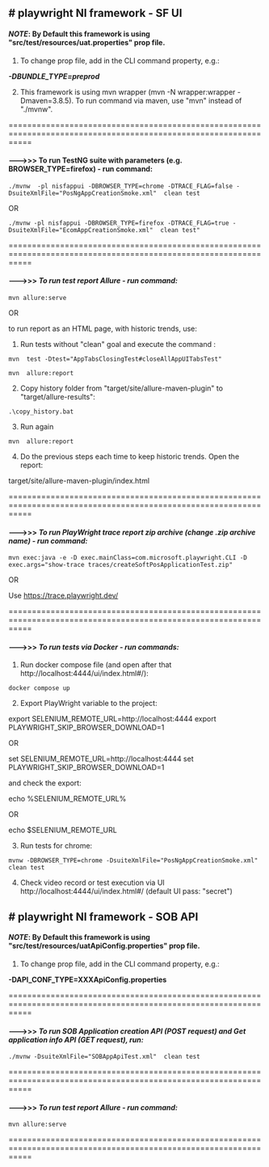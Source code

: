 ## **# playwright NI framework - SF UI**

#### **_NOTE_**: By Default this framework is using "src/test/resources/uat.properties" prop file.

1. To change prop file, add in the CLI command property, e.g.:

**_-DBUNDLE_TYPE=preprod_**

2. This framework is using mvn wrapper (mvn -N wrapper:wrapper -Dmaven=3.8.5). To run command via maven, use "mvn"
   instead of "./mvnw".

=================================================================================================================

#### **--->>> To run TestNG suite with parameters  (e.g. BROWSER_TYPE=firefox) - run command:**

`./mvnw  -pl nisfappui -DBROWSER_TYPE=chrome -DTRACE_FLAG=false -DsuiteXmlFile="PosNgAppCreationSmoke.xml"  clean test`

OR

`./mvnw -pl nisfappui -DBROWSER_TYPE=firefox -DTRACE_FLAG=true -DsuiteXmlFile="EcomAppCreationSmoke.xml"  clean test"`

=================================================================================================================

#### --->>> **_To run test report Allure - run command:_**

`mvn allure:serve`

OR

to run report as an HTML page, with historic trends, use:

1. Run tests without "clean" goal and execute the command :

`mvn  test -Dtest="AppTabsClosingTest#closeAllAppUITabsTest"`

`mvn  allure:report`

2. Copy history folder from "target/site/allure-maven-plugin" to "target/allure-results":

`.\copy_history.bat`

3. Run again

`mvn  allure:report`

4. Do the previous steps each time to keep historic trends. Open the report:

target/site/allure-maven-plugin/index.html

=================================================================================================================

#### --->>> **_To run PlayWright trace report zip archive (change .zip archive name) - run command:_**

`mvn exec:java -e -D exec.mainClass=com.microsoft.playwright.CLI -D exec.args="show-trace traces/createSoftPosApplicationTest.zip"`

OR

Use https://trace.playwright.dev/

=================================================================================================================

#### --->>> **_To run tests via Docker - run commands:_**

1. Run docker compose file (and open after that http://localhost:4444/ui/index.html#/):

`docker compose up`

2. Export PlayWright variable to the project:

export SELENIUM_REMOTE_URL=http://localhost:4444
export PLAYWRIGHT_SKIP_BROWSER_DOWNLOAD=1

OR

set SELENIUM_REMOTE_URL=http://localhost:4444
set PLAYWRIGHT_SKIP_BROWSER_DOWNLOAD=1

and check the export:

echo %SELENIUM_REMOTE_URL%

OR

echo $SELENIUM_REMOTE_URL

3. Run tests for chrome:

`mvnw -DBROWSER_TYPE=chrome -DsuiteXmlFile="PosNgAppCreationSmoke.xml"  clean test`

4. Check video record or test execution via UI http://localhost:4444/ui/index.html#/ (default UI pass: "secret")

## **# playwright NI framework - SOB API**

#### **_NOTE_**: By Default this framework is using "src/test/resources/uatApiConfig.properties" prop file.

1. To change prop file, add in the CLI command property, e.g.:

**-DAPI_CONF_TYPE=XXXApiConfig.properties**

=================================================================================================================

#### --->>> **_To run SOB Application creation API (POST request) and Get application info API (GET request), run:_**

`./mvnw -DsuiteXmlFile="SOBAppApiTest.xml"  clean test`

=================================================================================================================

#### --->>> **_To run test report Allure - run command:_**

`mvn allure:serve`

=================================================================================================================